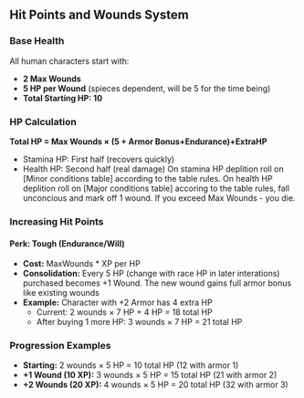 ## Hit Points and Wounds System

### Base Health
All human characters start with:
- **2 Max Wounds**  
- **5 HP per Wound** (spieces dependent, will be 5 for the time being)
- **Total Starting HP: 10**

### HP Calculation
**Total HP = Max Wounds × (5 + Armor Bonus+Endurance)+ExtraHP**
  - Stamina HP: First half (recovers quickly)
  - Health HP: Second half (real damage)
On stamina HP deplition roll on [Minor conditions table] according to the table rules.
On health HP deplition roll on [Major conditions table] accoring to the table rules, fall unconcious and mark off 1 wound. If you exceed Max Wounds - you die.


### Increasing Hit Points

#### Perk: Tough (Endurance/Will)
- **Cost:** MaxWounds * XP per HP
- **Consolidation:** Every 5 HP (change with race HP in later interations) purchased becomes +1 Wound.  The new wound gains full armor bonus like existing wounds
- **Example:** Character with +2 Armor has 4 extra HP
  - Current: 2 wounds × 7 HP + 4 HP = 18 total HP  
  - After buying 1 more HP: 3 wounds × 7 HP = 21 total HP

### Progression Examples
- **Starting:** 2 wounds × 5 HP = 10 total HP (12 with armor 1)
- **+1 Wound (10 XP):** 3 wounds × 5 HP = 15 total HP (21 with armor 2)
- **+2 Wounds (20 XP):** 4 wounds × 5 HP = 20 total HP (32 with armor 3)